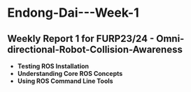 # Endong-Dai---Week-1
## Weekly Report 1 for FURP23/24 - Omni-directional-Robot-Collision-Awareness
- **Testing ROS Installation**
- **Understanding Core ROS Concepts**
- **Using ROS Command Line Tools**
